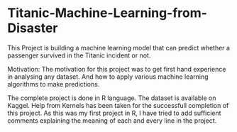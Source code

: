 # Titanic-Machine-Learning-from-Disaster
This Project is building a machine learning model that can predict whether a passenger survived in the Titanic incident or not.

Motivation:
The motivation for this project was to get first hand experience in analysing any dataset. And how to apply various machine learning
algorithms to make predictions.

The complete project is done in R language. The dataset is available on Kaggel. Help from Kernels has been taken for the successfull
completion of this project. 
As this was my first project in R, I have tried to add sufficient comments explaining the meaning of each and every line in the project.
